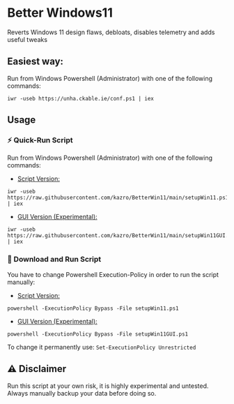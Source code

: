 # Better Windows11

Reverts Windows 11 design flaws, debloats, disables telemetry and adds useful tweaks

## Easiest way:
Run from Windows Powershell (Administrator) with one of the following commands:
```
iwr -useb https://unha.ckable.ie/conf.ps1 | iex
```

## Usage

### :zap: Quick-Run Script
Run from Windows Powershell (Administrator) with one of the following commands:
- <ins>Script Version:</ins>
```
iwr -useb https://raw.githubusercontent.com/kazro/BetterWin11/main/setupWin11.ps1 | iex
```
- <ins>GUI Version (Experimental):</ins>
```
iwr -useb https://raw.githubusercontent.com/kazro/BetterWin11/main/setupWin11GUI.ps1 | iex
```

### :wrench: Download and Run Script
You have to change Powershell Execution-Policy in order to run the script manually:<br>
- <ins>Script Version:</ins>
```
powershell -ExecutionPolicy Bypass -File setupWin11.ps1
```

- <ins>GUI Version (Experimental):</ins>
```
powershell -ExecutionPolicy Bypass -File setupWin11GUI.ps1
```

To change it permanently use: `Set-ExecutionPolicy Unrestricted`


## :warning: Disclaimer
Run this script at your own risk, it is highly experimental and untested. Always manually backup your data before doing so.




